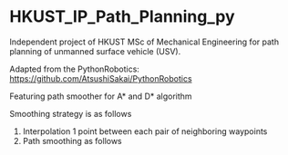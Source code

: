 # HKUST_IP_Path_Planning_py
Independent project of HKUST MSc of Mechanical Engineering for path planning of unmanned surface vehicle (USV).

Adapted from the PythonRobotics: https://github.com/AtsushiSakai/PythonRobotics

Featuring path smoother for A* and D* algorithm

Smoothing strategy is as follows

1. Interpolation 1 point between each pair of neighboring waypoints
2. Path smoothing as follows

